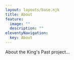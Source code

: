 ```yaml
---
layout: layouts/base.njk
title: About
feature:
  image: ""
  description: ""
eleventyNavigation:
  key: About
---
```


About the King's Past project...
